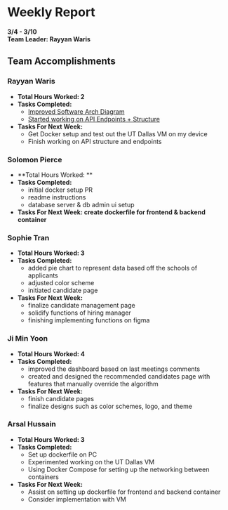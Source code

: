 # Weekly Report  
**3/4 - 3/10**  
**Team Leader: Rayyan Waris**

## Team Accomplishments  
### Rayyan Waris
- **Total Hours Worked: 2**
- **Tasks Completed:**
  - [Improved Software Arch Diagram](https://lucid.app/lucidchart/20a73029-349f-4a5c-9112-95cd707142c8/edit?invitationId=inv_233ee0d4-7489-46d8-aa90-0ba83413f3fd&page=0_0#)
  - [Started working on API Endpoints + Structure](https://docs.google.com/document/d/1BClovHF3TAxhCgtBl6KbGhHpaBzP5N645sO__FKJeCg/edit?usp=sharing)
- **Tasks For Next Week:**
  - Get Docker setup and test out the UT Dallas VM on my device
  - Finish working on API structure and endpoints

### Solomon Pierce
- **Total Hours Worked: **
- **Tasks Completed:**
  - initial docker setup PR
  - readme instructions
  - database server & db admin ui setup
- **Tasks For Next Week: create dockerfile for frontend & backend container**

### Sophie Tran
- **Total Hours Worked: 3**
- **Tasks Completed:**
  - added pie chart to represent data based off the schools of applicants
  - adjusted color scheme 
  - initiated candidate page
- **Tasks For Next Week:**
  - finalize candidate management page
  - solidify functions of hiring manager
  - finishing implementing functions on figma

### Ji Min Yoon
- **Total Hours Worked: 4**
- **Tasks Completed:**
  - improved the dashboard based on last meetings comments
  - created and designed the recommended candidates page with features that manually override the algorithm
- **Tasks For Next Week:**
  - finish candidate pages
  - finalize designs such as color schemes, logo, and theme

### Arsal Hussain
- **Total Hours Worked: 3**
- **Tasks Completed:**
  - Set up dockerfile on PC
  - Experimented working on the UT Dallas VM
  - Using Docker Compose for setting up the networking between containers
- **Tasks For Next Week:**
  - Assist on setting up dockerfile for frontend and backend container
  - Consider implementation with VM


